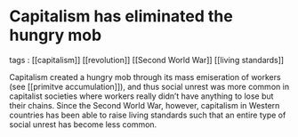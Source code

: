 # Capitalism has eliminated the hungry mob

tags
: [[capitalism]] [[revolution]] [[Second World War]] [[living standards]]

Capitalism created a hungry mob through its mass emiseration of workers (see [[primitve accumulation]]), and thus social unrest was more common in capitalist societies where workers really didn&rsquo;t have anything to lose but their chains. Since the Second World War, however, capitalism in Western countries has been able to raise living standards such that an entire type of social unrest has become less common.

